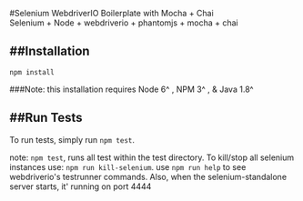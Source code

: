 #Selenium WebdriverIO Boilerplate with Mocha + Chai  
Selenium + Node + webdriverio + phantomjs + mocha + chai 


##Installation
-------------
`npm install`

###Note: this installation requires Node 6^ , NPM 3^ , & Java 1.8^


##Run Tests
-------------
To run tests, simply run `npm test`.

note: `npm test`, runs all test within the test directory.
To kill/stop all selenium instances use: `npm run kill-selenium`.
use `npm run help` to see webdriverio's testrunner commands.
Also, when the selenium-standalone server starts, it' running on port 4444


